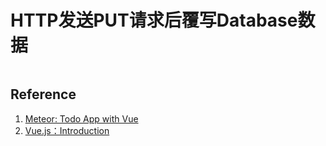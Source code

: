 # HTTP发送PUT请求后覆写Database数据


```javascript

```



## Reference

1. [Meteor: Todo App with Vue](https://www.meteor.com/tutorials/vue/components)
2. [Vue.js：Introduction](https://vuejs.org/v2/guide/)
